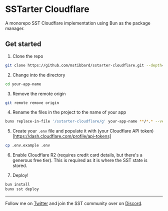 # SSTarter Cloudflare

A monorepo SST Cloudflare implementation using Bun as the package manager.

## Get started

1. Clone the repo

```bash
git clone https://github.com/mstibbard/sstarter-cloudflare.git --depth=1 your-app-name
```

2. Change into the directory

```bash
cd your-app-name
```

3. Remove the remote origin

```bash
git remote remove origin
```

4. Rename the files in the project to the name of your app

```bash
bunx replace-in-file '/sstarter-cloudflare/g' your-app-name **/*.* --verbose
```

5. Create your `.env` file and populate it with (your Cloudflare API token)[https://dash.cloudflare.com/profile/api-tokens]

```bash
cp .env.example .env
```

6. Enable Cloudflare R2 (requires credit card details, but there's a generous free tier). This is required as it is where the SST state is stored.

7. Deploy!

```bash
bun install
bunx sst deploy
```

---

Follow me on [Twitter](https://twitter.com/MatthewStibbard) and join the SST community over on [Discord](https://discord.gg/sst).
